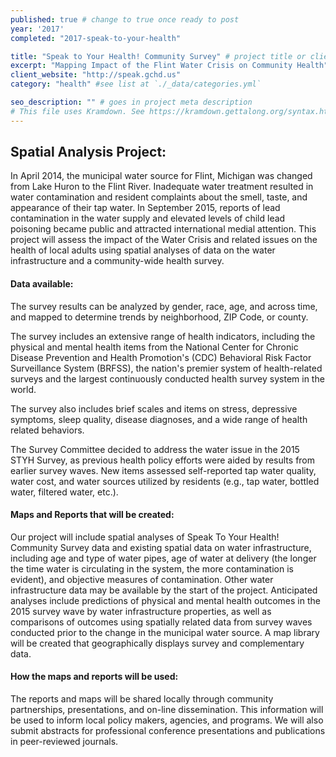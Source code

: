 ```yaml
---
published: true # change to true once ready to post
year: '2017'
completed: "2017-speak-to-your-health"

title: "Speak to Your Health! Community Survey" # project title or client name
excerpt: "Mapping Impact of the Flint Water Crisis on Community Health" # shows on project list page
client_website: "http://speak.gchd.us"
category: "health" #see list at `./_data/categories.yml`

seo_description: "" # goes in project meta description
# This file uses Kramdown. See https://kramdown.gettalong.org/syntax.html for syntax
---
```


## Spatial Analysis Project:
In April 2014, the municipal water source for Flint, Michigan was changed from Lake Huron to the Flint River. Inadequate water treatment resulted in water contamination and resident complaints about the smell, taste, and appearance of their tap water. In September 2015, reports of lead contamination in the water supply and elevated levels of child lead poisoning became public and attracted international medial attention. This project will assess the impact of the Water Crisis and related issues on the health of local adults using spatial analyses of data on the water infrastructure and a community-wide health survey.

#### Data available:
The survey results can be analyzed by gender, race, age, and across time, and mapped to determine trends by neighborhood, ZIP Code, or county.

The survey includes an extensive range of health indicators, including the physical and mental health items from the National Center for Chronic Disease Prevention and Health Promotion's (CDC) Behavioral Risk Factor Surveillance System (BRFSS), the nation's premier system of health-related surveys and the largest continuously conducted health survey system in the world.

The survey also includes brief scales and items on stress, depressive symptoms, sleep quality, disease diagnoses, and a wide range of health related behaviors.

The Survey Committee decided to address the water issue in the 2015 STYH Survey, as previous health policy efforts were aided by results from earlier survey waves. New items assessed self-reported tap water quality, water cost, and water sources utilized by residents (e.g., tap water, bottled water, filtered water, etc.).

#### Maps and Reports that will be created:
Our project will include spatial analyses of Speak To Your Health! Community Survey data and existing spatial data on water infrastructure, including age and type of water pipes, age of water at delivery (the longer the time water is circulating in the system, the more contamination is evident), and objective measures of contamination. Other water infrastructure data may be available by the start of the project. Anticipated analyses include predictions of physical and mental health outcomes in the 2015 survey wave by water infrastructure properties, as well as comparisons of outcomes using spatially related data from survey waves conducted prior to the change in the municipal water source. A map library will be created that geographically displays survey and complementary data.

#### How the maps and reports will be used:
The reports and maps will be shared locally through community partnerships, presentations, and on-line dissemination. This information will be used to inform local policy makers, agencies, and programs. We will also submit abstracts for professional conference presentations and publications in peer-reviewed journals.
